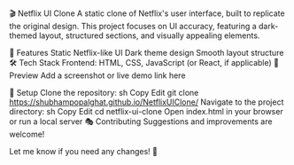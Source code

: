 🎬 Netflix UI Clone
A static clone of Netflix's user interface, built to replicate the original design. This project focuses on UI accuracy, featuring a dark-themed layout, structured sections, and visually appealing elements.

🚀 Features
Static Netflix-like UI
Dark theme design
Smooth layout structure
🛠️ Tech Stack
Frontend: HTML, CSS, JavaScript (or React, if applicable)
📸 Preview
Add a screenshot or live demo link here

🔧 Setup
Clone the repository:
sh
Copy
Edit
git clone https://shubhampopalghat.github.io/NetflixUIClone/
Navigate to the project directory:
sh
Copy
Edit
cd netflix-ui-clone
Open index.html in your browser or run a local server
🎭 Contributing
Suggestions and improvements are welcome!

Let me know if you need any changes! 🚀
